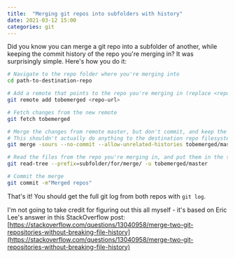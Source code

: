 ```yaml
---
title:  "Merging git repos into subfolders with history"
date: 2021-03-12 15:00
categories: git
---
```


Did you know you can merge a git repo into a subfolder of another, while keeping the commit history of the repo you're merging in? It was surprisingly simple. Here's how you do it:
```bash
# Navigate to the repo folder where you're merging into
cd path-to-destination-repo

# Add a remote that points to the repo you're merging in (replace <repo-url> with the actual URL obviously)
git remote add tobemerged <repo-url>

# Fetch changes from the new remote
git fetch tobemerged

# Merge the changes from remote master, but don't commit, and keep the changes from destination.
# This shouldn't actually do anything to the destination repo filesystem.
git merge -sours --no-commit --allow-unrelated-histories tobemerged/master

# Read the files from the repo you're merging in, and put them in the specified subfolder
git read-tree --prefix=subfolder/for/merge/ -u tobemerged/master

# Commit the merge
git commit -m"Merged repos"
```
That's it! You should get the full git log from both repos with `git log`.

I'm not going to take credit for figuring out this all myself - it's based on Eric Lee's answer in this StackOverflow post: 
[https://stackoverflow.com/questions/13040958/merge-two-git-repositories-without-breaking-file-history](https://stackoverflow.com/questions/13040958/merge-two-git-repositories-without-breaking-file-history)